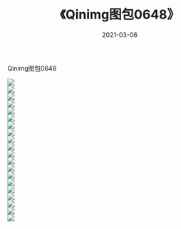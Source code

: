 ﻿---
layout: post
title:  《Qinimg图包0648》
date:   2021-03-06
img: http://imgx.orgx.ga/Qinimg图包/Qinimg图包0648/000.jpg
categories: [美女, 清纯, 唯美]
---

Qinimg图包0648

 ![](http://imgx.orgx.ga/Qinimg图包/Qinimg图包0648/001.jpg) <br>![](http://imgx.orgx.ga/Qinimg图包/Qinimg图包0648/002.jpg) <br>![](http://imgx.orgx.ga/Qinimg图包/Qinimg图包0648/003.jpg) <br>![](http://imgx.orgx.ga/Qinimg图包/Qinimg图包0648/004.jpg) <br>![](http://imgx.orgx.ga/Qinimg图包/Qinimg图包0648/005.jpg) <br>![](http://imgx.orgx.ga/Qinimg图包/Qinimg图包0648/006.jpg) <br>![](http://imgx.orgx.ga/Qinimg图包/Qinimg图包0648/007.jpg) <br>![](http://imgx.orgx.ga/Qinimg图包/Qinimg图包0648/008.jpg) <br>![](http://imgx.orgx.ga/Qinimg图包/Qinimg图包0648/009.jpg) <br>![](http://imgx.orgx.ga/Qinimg图包/Qinimg图包0648/010.jpg) <br>![](http://imgx.orgx.ga/Qinimg图包/Qinimg图包0648/011.jpg) <br>![](http://imgx.orgx.ga/Qinimg图包/Qinimg图包0648/012.jpg) <br>![](http://imgx.orgx.ga/Qinimg图包/Qinimg图包0648/013.jpg) <br>![](http://imgx.orgx.ga/Qinimg图包/Qinimg图包0648/014.jpg) <br>![](http://imgx.orgx.ga/Qinimg图包/Qinimg图包0648/015.jpg) <br>![](http://imgx.orgx.ga/Qinimg图包/Qinimg图包0648/016.jpg) <br>![](http://imgx.orgx.ga/Qinimg图包/Qinimg图包0648/017.jpg) <br>![](http://imgx.orgx.ga/Qinimg图包/Qinimg图包0648/018.jpg) <br>![](http://imgx.orgx.ga/Qinimg图包/Qinimg图包0648/019.jpg) <br>![](http://imgx.orgx.ga/Qinimg图包/Qinimg图包0648/020.jpg) <br>